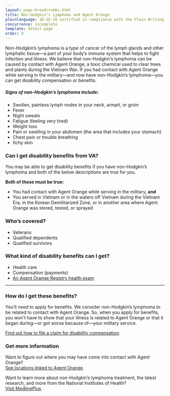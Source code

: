 ```yaml
---
layout: page-breadcrumbs.html
title: Non-Hodgkin’s Lymphoma and Agent Orange
plainlanguage: 10-26-16 certified in compliance with the Plain Writing Act
concurrence: incomplete
template: detail-page
order: 9
---
```


<div class="va-introtext">

Non-Hodgkin’s lymphoma is a type of cancer of the lymph glands and other lymphatic tissue—a part of your body’s immune system that helps to fight infection and illness. We believe that non-Hodgkin’s lymphoma can be caused by contact with Agent Orange, a toxic chemical used to clear trees and plants during the Vietnam War. If you had contact with Agent Orange while serving in the military—and now have non-Hodgkin’s lymphoma—you can get disability compensation or benefits.

</div>

##### Signs of non-Hodgkin’s lymphoma include:

- Swollen, painless lymph nodes in your neck, armpit, or groin
- Fever
- Night sweats
- Fatigue (feeling very tired)
- Weight loss
- Pain or swelling in your abdomen (the area that includes your stomach)
- Chest pain or trouble breathing
- Itchy skin

<div class="feature" markdown="1">

### Can I get disability benefits from VA?

You may be able to get disability benefits if you have non-Hodgkin’s lymphoma and both of the below descriptions are true for you.

**Both of these must be true:**
- You had contact with Agent Orange while serving in the military, **and**
- You served in Vietnam or in the waters off Vietnam during the Vietnam Era, in the Korean Demilitarized Zone, or in another area where Agent Orange was stored, tested, or sprayed

### Who’s covered?
- Veterans
- Qualified dependents
- Qualified survivors
</div>

### What kind of disability benefits can I get?

- Health care
- Compensation (payments)
- [An Agent Orange Registry health exam]( https://www.publichealth.va.gov/exposures/agentorange/benefits/registry-exam.asp)

-----

### How do I get these benefits?

You’ll need to apply for benefits. We consider non-Hodgkin’s lymphoma to be related to contact with Agent Orange. So, when you apply for benefits, you won’t have to show that your illness is related to Agent Orange or that it began during—or got worse because of—your military service.

[Find out how to file a claim for disability compensation](/disability-benefits/apply/).

### Get more information

Want to figure out where you may have come into contact with Agent Orange? <br>
[See locations linked to Agent Orange](/disability-benefits/conditions/exposure-to-hazardous-materials/agent-orange/).

Want to learn more about non-Hodgkin’s lymphoma treatment, the latest research, and more from the National Institutes of Health? <br>
[Visit MedlinePlus](https://www.nlm.nih.gov/medlineplus/ency/article/000581.htm).
